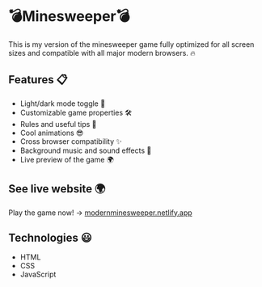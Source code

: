 
# 💣Minesweeper💣

This is my version of the minesweeper game
fully optimized for all screen sizes and compatible
with all major modern browsers. 🔥


## Features 📋

- Light/dark mode toggle 🌙
- Customizable game properties 🛠️
- Rules and useful tips 📜
- Cool animations 😎
- Cross browser compatibility ✨
- Background music and sound effects 🎵
- Live preview of the game 🌍


## See live website 🌍

Play the game now! -> [modernminesweeper.netlify.app](https://modernminesweeper.netlify.app/)


## Technologies 😃

- HTML
- CSS
- JavaScript

